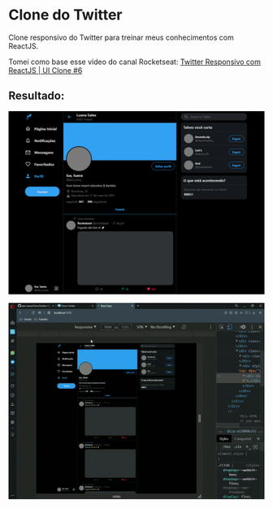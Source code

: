 # Clone do Twitter

Clone responsivo do Twitter para treinar meus conhecimentos com ReactJS.

Tomei como base esse vídeo do canal Rocketseat: [Twitter Responsivo com ReactJS | UI Clone #6](https://www.youtube.com/watch?v=K-8z_4xvT3o&feature=emb_imp_woyt)

## Resultado:
![image](https://github.com/aka-luana/CloneTwitter/blob/main/prints/twitterclone1.png)

![image](https://github.com/aka-luana/CloneTwitter/blob/main/prints/ttclone.gif)
